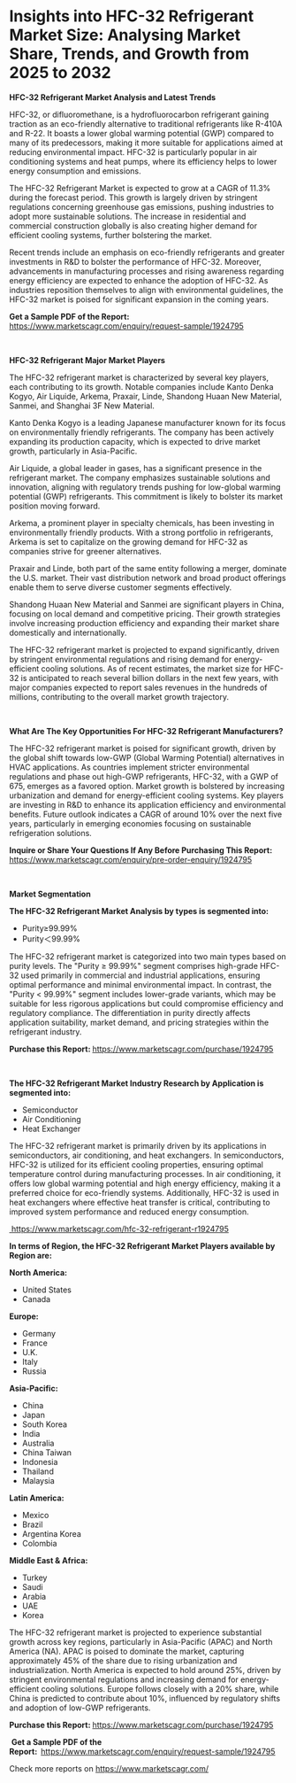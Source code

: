 <p><h1>Insights into HFC-32 Refrigerant Market Size: Analysing Market Share, Trends, and Growth from 2025 to 2032</h1></p><p><strong>HFC-32 Refrigerant Market Analysis and Latest Trends</strong></p>
<p><p>HFC-32, or difluoromethane, is a hydrofluorocarbon refrigerant gaining traction as an eco-friendly alternative to traditional refrigerants like R-410A and R-22. It boasts a lower global warming potential (GWP) compared to many of its predecessors, making it more suitable for applications aimed at reducing environmental impact. HFC-32 is particularly popular in air conditioning systems and heat pumps, where its efficiency helps to lower energy consumption and emissions.</p><p>The HFC-32 Refrigerant Market is expected to grow at a CAGR of 11.3% during the forecast period. This growth is largely driven by stringent regulations concerning greenhouse gas emissions, pushing industries to adopt more sustainable solutions. The increase in residential and commercial construction globally is also creating higher demand for efficient cooling systems, further bolstering the market.</p><p>Recent trends include an emphasis on eco-friendly refrigerants and greater investments in R&D to bolster the performance of HFC-32. Moreover, advancements in manufacturing processes and rising awareness regarding energy efficiency are expected to enhance the adoption of HFC-32. As industries reposition themselves to align with environmental guidelines, the HFC-32 market is poised for significant expansion in the coming years.</p></p>
<p><strong>Get a Sample PDF of the Report:&nbsp;</strong> <a href="https://www.marketscagr.com/enquiry/request-sample/1924795?utm_campaign=2039&utm_medium=2&utm_source=Github&utm_content=ia&utm_term=28032025&utm_id=hfc-32-refrigerant">https://www.marketscagr.com/enquiry/request-sample/1924795</a></p>
<p>&nbsp;</p>
<p><strong>HFC-32 Refrigerant Major Market Players</strong></p>
<p><p>The HFC-32 refrigerant market is characterized by several key players, each contributing to its growth. Notable companies include Kanto Denka Kogyo, Air Liquide, Arkema, Praxair, Linde, Shandong Huaan New Material, Sanmei, and Shanghai 3F New Material.</p><p>Kanto Denka Kogyo is a leading Japanese manufacturer known for its focus on environmentally friendly refrigerants. The company has been actively expanding its production capacity, which is expected to drive market growth, particularly in Asia-Pacific. </p><p>Air Liquide, a global leader in gases, has a significant presence in the refrigerant market. The company emphasizes sustainable solutions and innovation, aligning with regulatory trends pushing for low-global warming potential (GWP) refrigerants. This commitment is likely to bolster its market position moving forward.</p><p>Arkema, a prominent player in specialty chemicals, has been investing in environmentally friendly products. With a strong portfolio in refrigerants, Arkema is set to capitalize on the growing demand for HFC-32 as companies strive for greener alternatives.</p><p>Praxair and Linde, both part of the same entity following a merger, dominate the U.S. market. Their vast distribution network and broad product offerings enable them to serve diverse customer segments effectively.</p><p>Shandong Huaan New Material and Sanmei are significant players in China, focusing on local demand and competitive pricing. Their growth strategies involve increasing production efficiency and expanding their market share domestically and internationally.</p><p>The HFC-32 refrigerant market is projected to expand significantly, driven by stringent environmental regulations and rising demand for energy-efficient cooling solutions. As of recent estimates, the market size for HFC-32 is anticipated to reach several billion dollars in the next few years, with major companies expected to report sales revenues in the hundreds of millions, contributing to the overall market growth trajectory.</p></p>
<p>&nbsp;</p>
<p><strong>What Are The Key Opportunities For HFC-32 Refrigerant Manufacturers?</strong></p>
<p><p>The HFC-32 refrigerant market is poised for significant growth, driven by the global shift towards low-GWP (Global Warming Potential) alternatives in HVAC applications. As countries implement stricter environmental regulations and phase out high-GWP refrigerants, HFC-32, with a GWP of 675, emerges as a favored option. Market growth is bolstered by increasing urbanization and demand for energy-efficient cooling systems. Key players are investing in R&D to enhance its application efficiency and environmental benefits. Future outlook indicates a CAGR of around 10% over the next five years, particularly in emerging economies focusing on sustainable refrigeration solutions.</p></p>
<p><strong>Inquire or Share Your Questions If Any Before Purchasing This Report:</strong> <a href="https://www.marketscagr.com/enquiry/pre-order-enquiry/1924795?utm_campaign=2039&utm_medium=2&utm_source=Github&utm_content=ia&utm_term=28032025&utm_id=hfc-32-refrigerant">https://www.marketscagr.com/enquiry/pre-order-enquiry/1924795</a></p>
<p>&nbsp;</p>
<p><strong>Market Segmentation</strong></p>
<p><strong>The HFC-32 Refrigerant Market Analysis by types is segmented into:</strong></p>
<p><ul><li>Purity≥99.99%</li><li>Purity＜99.99%</li></ul></p>
<p><p>The HFC-32 refrigerant market is categorized into two main types based on purity levels. The "Purity ≥ 99.99%" segment comprises high-grade HFC-32 used primarily in commercial and industrial applications, ensuring optimal performance and minimal environmental impact. In contrast, the "Purity < 99.99%" segment includes lower-grade variants, which may be suitable for less rigorous applications but could compromise efficiency and regulatory compliance. The differentiation in purity directly affects application suitability, market demand, and pricing strategies within the refrigerant industry.</p></p>
<p><strong>Purchase this Report:&nbsp;</strong><a href="https://www.marketscagr.com/purchase/1924795?utm_campaign=2039&utm_medium=2&utm_source=Github&utm_content=ia&utm_term=28032025&utm_id=hfc-32-refrigerant">https://www.marketscagr.com/purchase/1924795</a></p>
<p>&nbsp;</p>
<p><strong>The HFC-32 Refrigerant Market Industry Research by Application is segmented into:</strong></p>
<p><ul><li>Semiconductor</li><li>Air Conditioning</li><li>Heat Exchanger</li></ul></p>
<p><p>The HFC-32 refrigerant market is primarily driven by its applications in semiconductors, air conditioning, and heat exchangers. In semiconductors, HFC-32 is utilized for its efficient cooling properties, ensuring optimal temperature control during manufacturing processes. In air conditioning, it offers low global warming potential and high energy efficiency, making it a preferred choice for eco-friendly systems. Additionally, HFC-32 is used in heat exchangers where effective heat transfer is critical, contributing to improved system performance and reduced energy consumption.</p></p>
<p><a href="https://www.marketscagr.com/hfc-32-refrigerant-r1924795?utm_campaign=2039&utm_medium=2&utm_source=Github&utm_content=ia&utm_term=28032025&utm_id=hfc-32-refrigerant">&nbsp;https://www.marketscagr.com/hfc-32-refrigerant-r1924795</a></p>
<p><strong>In terms of Region, the HFC-32 Refrigerant Market Players available by Region are:</strong></p>
<p>
    <p> <strong> North America: </strong>
        <ul>
            <li>United States</li>
            <li>Canada</li>
        </ul>
        </p> 
    <p> <strong> Europe: </strong>
        <ul>
            <li>Germany</li>
            <li>France</li>
            <li>U.K.</li>
            <li>Italy</li>
            <li>Russia</li>
        </ul>
        </p> 
    <p> <strong> Asia-Pacific: </strong>
        <ul>
            <li>China</li>
            <li>Japan</li>
            <li>South Korea</li>
            <li>India</li>
            <li>Australia</li>
            <li>China Taiwan</li>
            <li>Indonesia</li>
            <li>Thailand</li>
            <li>Malaysia</li>
        </ul>
        </p> 
    <p> <strong> Latin America: </strong>
        <ul>
            <li>Mexico</li>
            <li>Brazil</li>
            <li>Argentina Korea</li>
            <li>Colombia</li>
        </ul>
        </p> 
    <p> <strong> Middle East & Africa: </strong>
        <ul>
            <li>Turkey</li>
            <li>Saudi</li>
            <li>Arabia</li>
            <li>UAE</li>
            <li>Korea</li>
        </ul>
    </p>
    </p>
<p><p>The HFC-32 refrigerant market is projected to experience substantial growth across key regions, particularly in Asia-Pacific (APAC) and North America (NA). APAC is poised to dominate the market, capturing approximately 45% of the share due to rising urbanization and industrialization. North America is expected to hold around 25%, driven by stringent environmental regulations and increasing demand for energy-efficient cooling solutions. Europe follows closely with a 20% share, while China is predicted to contribute about 10%, influenced by regulatory shifts and adoption of low-GWP refrigerants.</p></p>
<p><strong>Purchase this Report: </strong><a href="https://www.marketscagr.com/purchase/1924795?utm_campaign=2039&utm_medium=2&utm_source=Github&utm_content=ia&utm_term=28032025&utm_id=hfc-32-refrigerant">https://www.marketscagr.com/purchase/1924795</a></p>
<p>&nbsp;<strong>Get a Sample PDF of the Report:&nbsp;&nbsp;</strong><a href="https://www.marketscagr.com/enquiry/request-sample/1924795?utm_campaign=2039&utm_medium=2&utm_source=Github&utm_content=ia&utm_term=28032025&utm_id=hfc-32-refrigerant">https://www.marketscagr.com/enquiry/request-sample/1924795</a></p>
<p><strong></strong></p>
<p>Check more reports on <a href="https://www.marketscagr.com/?utm_campaign=2039&utm_medium=2&utm_source=Github&utm_content=ia&utm_term=28032025&utm_id=hfc-32-refrigerant">https://www.marketscagr.com/</a></p>